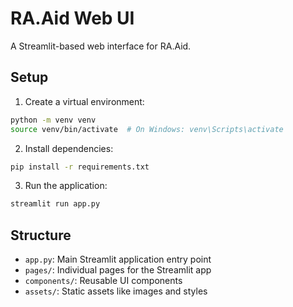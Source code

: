 # RA.Aid Web UI

A Streamlit-based web interface for RA.Aid.

## Setup

1. Create a virtual environment:
```bash
python -m venv venv
source venv/bin/activate  # On Windows: venv\Scripts\activate
```

2. Install dependencies:
```bash
pip install -r requirements.txt
```

3. Run the application:
```bash
streamlit run app.py
```

## Structure

- `app.py`: Main Streamlit application entry point
- `pages/`: Individual pages for the Streamlit app
- `components/`: Reusable UI components
- `assets/`: Static assets like images and styles 